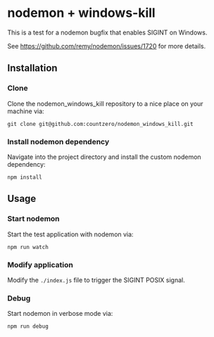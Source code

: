# nodemon + windows-kill

This is a test for a nodemon bugfix that enables SIGINT on Windows.

See https://github.com/remy/nodemon/issues/1720 for more details.

## Installation

### Clone

Clone the nodemon_windows_kill repository to a nice place on your machine via:

```
git clone git@github.com:countzero/nodemon_windows_kill.git
```

### Install nodemon dependency

Navigate into the project directory and install the custom nodemon dependency:

```
npm install
```

## Usage

### Start nodemon

Start the test application with nodemon via:

```
npm run watch
```

### Modify application

Modify the `./index.js` file to trigger the SIGINT POSIX signal.

### Debug

Start nodemon in verbose mode via:

```
npm run debug
```
